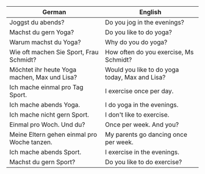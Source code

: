 | German | English |
|--------|---------|
| Joggst du abends? | Do you jog in the evenings? |
| Machst du gern Yoga? | Do you like to do yoga? |
| Warum machst du Yoga? | Why do you do yoga? |
| Wie oft machen Sie Sport, Frau Schmidt? | How often do you exercise, Ms Schmidt? |
| Möchtet ihr heute Yoga machen, Max und Lisa? | Would you like to do yoga today, Max and Lisa? |
| Ich mache einmal pro Tag Sport. | I exercise once per day. |
| Ich mache abends Yoga. | I do yoga in the evenings. |
| Ich mache nicht gern Sport. | I don't like to exercise. |
| Einmal pro Woch. Und du? | Once per week. And you? |
| Meine Eltern gehen einmal pro Woche tanzen. | My parents go dancing once per week. |
| Ich mache abends Sport. | I exercise in the evenings. |
| Machst du gern Sport? | Do you like to do exercise? |
